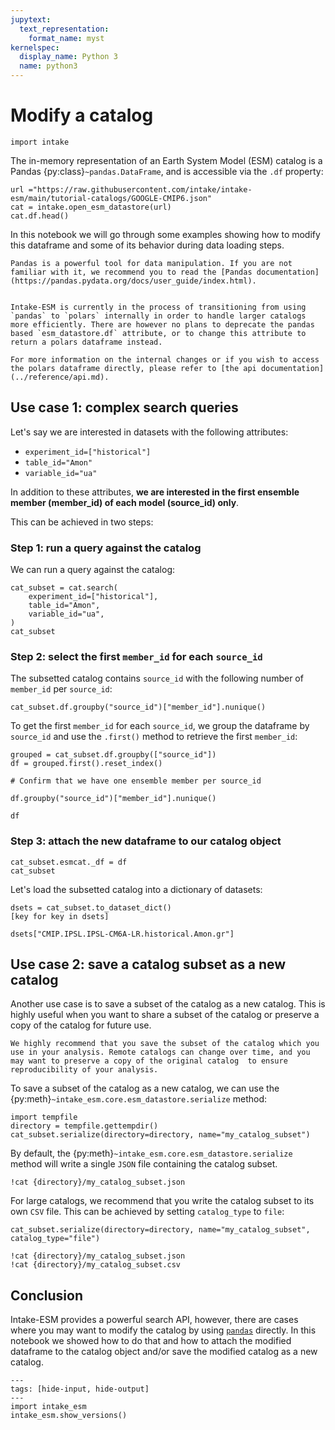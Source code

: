 ```yaml
---
jupytext:
  text_representation:
    format_name: myst
kernelspec:
  display_name: Python 3
  name: python3
---
```


# Modify a catalog

```{code-cell} ipython3
import intake
```

The in-memory representation of an Earth System Model (ESM) catalog is a Pandas {py:class}`~pandas.DataFrame`, and is accessible via the `.df` property:

```{code-cell} ipython3
url ="https://raw.githubusercontent.com/intake/intake-esm/main/tutorial-catalogs/GOOGLE-CMIP6.json"
cat = intake.open_esm_datastore(url)
cat.df.head()
```

In this notebook we will go through some examples showing how to modify this
dataframe and some of its behavior during data loading steps.

```{note}
Pandas is a powerful tool for data manipulation. If you are not familiar with it, we recommend you to read the [Pandas documentation](https://pandas.pydata.org/docs/user_guide/index.html).
```

```{note}

Intake-ESM is currently in the process of transitioning from using `pandas` to `polars` internally in order to handle larger catalogs more efficiently. There are however no plans to deprecate the pandas based `esm_datastore.df` attribute, or to change this attribute to return a polars dataframe instead.

For more information on the internal changes or if you wish to access the polars dataframe directly, please refer to [the api documentation](../reference/api.md).
```

## Use case 1: complex search queries

Let's say we are interested in datasets with the following attributes:

- `experiment_id=["historical"]`
- `table_id="Amon"`
- `variable_id="ua"`

In addition to these attributes, **we are interested in the first ensemble
member (member_id) of each model (source_id) only**.

This can be achieved in two steps:

### Step 1: run a query against the catalog

We can run a query against the catalog:

```{code-cell} ipython3
cat_subset = cat.search(
    experiment_id=["historical"],
    table_id="Amon",
    variable_id="ua",
)
cat_subset
```

### Step 2: select the first `member_id` for each `source_id`

The subsetted catalog contains `source_id` with the following number of
`member_id` per `source_id`:

```{code-cell} ipython3
cat_subset.df.groupby("source_id")["member_id"].nunique()
```

To get the first `member_id` for each `source_id`, we group the dataframe by
`source_id` and use the `.first()` method to retrieve the first `member_id`:

```{code-cell} ipython3
grouped = cat_subset.df.groupby(["source_id"])
df = grouped.first().reset_index()

# Confirm that we have one ensemble member per source_id

df.groupby("source_id")["member_id"].nunique()
```

```{code-cell} ipython3
df
```

### Step 3: attach the new dataframe to our catalog object

```{code-cell} ipython3
cat_subset.esmcat._df = df
cat_subset
```

Let's load the subsetted catalog into a dictionary of datasets:

```{code-cell} ipython3
dsets = cat_subset.to_dataset_dict()
[key for key in dsets]
```

```{code-cell} ipython3
dsets["CMIP.IPSL.IPSL-CM6A-LR.historical.Amon.gr"]
```

## Use case 2: save a catalog subset as a new catalog

Another use case is to save a subset of the catalog as a new catalog. This is highly useful when you want to share a subset of the catalog or preserve a copy of the catalog for future use.

```{tip}
We highly recommend that you save the subset of the catalog which you use in your analysis. Remote catalogs can change over time, and you may want to preserve a copy of the original catalog  to ensure reproducibility of your analysis.
```

To save a subset of the catalog as a new catalog, we can use the {py:meth}`~intake_esm.core.esm_datastore.serialize` method:

```{code-cell} ipython3
import tempfile
directory = tempfile.gettempdir()
cat_subset.serialize(directory=directory, name="my_catalog_subset")
```

By default, the {py:meth}`~intake_esm.core.esm_datastore.serialize` method will write a single `JSON` file containing the catalog subset.

```{code-cell} ipython3
!cat {directory}/my_catalog_subset.json
```

For large catalogs, we recommend that you write the catalog subset to its own `CSV` file. This can be achieved by setting `catalog_type` to `file`:

```{code-cell} ipython3
cat_subset.serialize(directory=directory, name="my_catalog_subset", catalog_type="file")
```

```{code-cell} ipython3
!cat {directory}/my_catalog_subset.json
!cat {directory}/my_catalog_subset.csv
```

## Conclusion

Intake-ESM provides a powerful search API, however, there are cases where you may want to modify the catalog by using [`pandas`](https://pandas.pydata.org/docs/) directly. In this notebook we showed how to do that and how to attach the modified dataframe to the catalog object and/or save the modified catalog as a new catalog.

```{code-cell} ipython3
---
tags: [hide-input, hide-output]
---
import intake_esm
intake_esm.show_versions()
```
